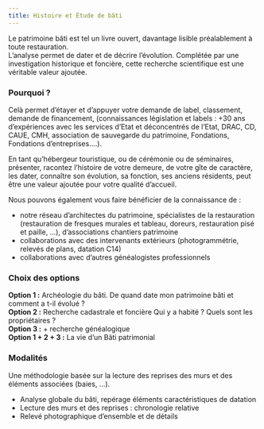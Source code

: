 ```yaml
---
title: Histoire et Étude de bâti
---
```


Le patrimoine bâti est tel un livre ouvert, davantage lisible préalablement à toute restauration.  
L’analyse permet de dater et de décrire l’évolution. Complétée par une investigation historique et foncière, cette recherche scientifique est une véritable valeur ajoutée.  

### Pourquoi ? 
Celà permet d’étayer et d’appuyer votre demande de label, classement, demande de financement, (connaissances législation et labels : +30 ans d’expériences avec les services d’Etat et déconcentrés de l’Etat, DRAC, CD, CAUE, CMH, association de sauvegarde du patrimoine, Fondations, Fondations d’entreprises….).  

En tant qu’hébergeur touristique, ou de cérémonie ou de séminaires, présenter, racontez l’histoire de votre demeure, de votre gîte de caractère, les dater, connaître son évolution, sa fonction, ses anciens résidents, peut être une valeur ajoutée pour votre qualité d’accueil.  

Nous pouvons également vous faire bénéficier de la connaissance de :
- notre réseau d’architectes du patrimoine, spécialistes de la restauration (restauration de fresques murales et tableau, doreurs, restauration pisé et paille, …), d’associations chantiers patrimoine
- collaborations avec des intervenants extérieurs (photogrammétrie, relevés de plans, datation C14) 
- collaborations avec d’autres généalogistes professionnels

### Choix des options
**Option 1 :**  Archéologie du bâti. De quand date mon patrimoine bâti et comment a t-il évolué ?  
**Option 2 :** Recherche cadastrale et foncière  Qui y a habité ? Quels sont les propriétaires ?  
**Option 3 :** + recherche généalogique  
**Option 1 + 2 + 3 :** La vie d’un Bâti patrimonial  

### Modalités
Une méthodologie basée sur la lecture des reprises des murs et des éléments associées (baies, …).
- Analyse globale du bâti, repérage éléments caractéristiques de datation
- Lecture des murs et des reprises : chronologie relative
- Relevé photographique d’ensemble et de détails
